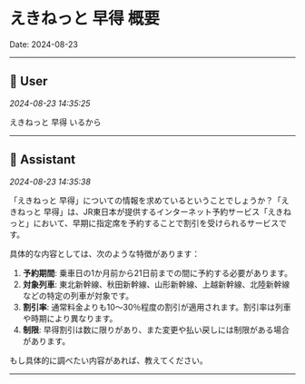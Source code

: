 # えきねっと 早得 概要

Date: 2024-08-23

---

## 👤 User
*2024-08-23 14:35:25*

えきねっと 早得 いるから

---

## 🤖 Assistant
*2024-08-23 14:35:38*

「えきねっと 早得」についての情報を求めているということでしょうか？「えきねっと 早得」は、JR東日本が提供するインターネット予約サービス「えきねっと」において、早期に指定席を予約することで割引を受けられるサービスです。

具体的な内容としては、次のような特徴があります：

1. **予約期間**: 乗車日の1か月前から21日前までの間に予約する必要があります。
2. **対象列車**: 東北新幹線、秋田新幹線、山形新幹線、上越新幹線、北陸新幹線などの特定の列車が対象です。
3. **割引率**: 通常料金よりも10～30％程度の割引が適用されます。割引率は列車や時期により異なります。
4. **制限**: 早得割引は数に限りがあり、また変更や払い戻しには制限がある場合があります。

もし具体的に調べたい内容があれば、教えてください。

---
